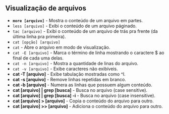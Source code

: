 ## Visualização de arquivos

- **`more [arquivo]`** - Mostra o conteúdo de um arquivo em partes.
- `less [arquivo]` - Exibi o conteúdo de um arquivo páginado.
- `tac [arquivo]` - Exibi o conteúdo de um arquivo de trás pra frente (da última linha pra primeira).
- `cat [opção] [arquivo]`
- `cat` - Abre o arquivo em modo de visualização.
- `cat -E [arquivo]` - Marca o término de linha mostrando o caractere $ ao final de cada uma delas.
- `cat -n [arquivo]` - Mostra a quantidade de linas do arquivo.
- `cat -v [arquivo]` - Exibe caracteres não exibíveis.
- **cat -T [arquivo]** - Exibe tabulação mostradas como ^I.
- **cat -s [arquivo]** - Remove linhas repetidas em branco.
- **cat -b [arquivo]** - Numera as linhas que possuem algum conteúdo.
- **cat [arquivo] | grep [busca]** - Busca no arquivo (case sensitive).
- **cat [arquivo] | grep [busca] -i** - Busca no arquivo (case insensitive).
- **cat [arquivo] > [arquivo]** - Copia o conteúdo do arquivo para outro.
- **cat [arquivo] >> [arquivo]** - Adiciona o conteúdo do arquivo para outro.
